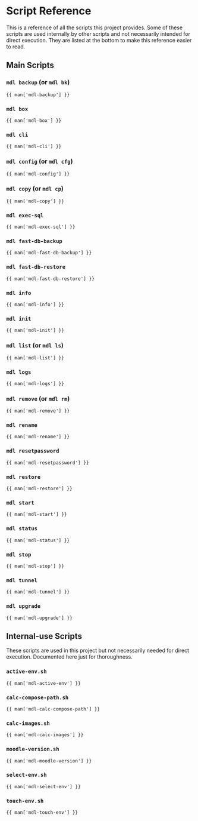 # Script Reference

This is a reference of all the scripts this project provides. Some of these scripts are
used internally by other scripts and not necessarily intended for direct execution. They
are listed at the bottom to make this reference easier to read.

## Main Scripts

### `mdl backup` (or `mdl bk`)

<pre>{{ man['mdl-backup'] }}</pre>

### `mdl box`

<pre>{{ man['mdl-box'] }}</pre>

### `mdl cli`

<pre>{{ man['mdl-cli'] }}</pre>

### `mdl config` (or `mdl cfg`)

<pre>{{ man['mdl-config'] }}</pre>

### `mdl copy` (or `mdl cp`)

<pre>{{ man['mdl-copy'] }}</pre>

### `mdl exec-sql`

<pre>{{ man['mdl-exec-sql'] }}</pre>

### `mdl fast-db-backup`

<pre>{{ man['mdl-fast-db-backup'] }}</pre>

### `mdl fast-db-restore`

<pre>{{ man['mdl-fast-db-restore'] }}</pre>

### `mdl info`

<pre>{{ man['mdl-info'] }}</pre>

### `mdl init`

<pre>{{ man['mdl-init'] }}</pre>

### `mdl list` (or `mdl ls`)

<pre>{{ man['mdl-list'] }}</pre>

### `mdl logs`

<pre>{{ man['mdl-logs'] }}</pre>

### `mdl remove` (or `mdl rm`)

<pre>{{ man['mdl-remove'] }}</pre>

### `mdl rename`

<pre>{{ man['mdl-rename'] }}</pre>

### `mdl resetpassword`

<pre>{{ man['mdl-resetpassword'] }}</pre>

### `mdl restore`

<pre>{{ man['mdl-restore'] }}</pre>

### `mdl start`

<pre>{{ man['mdl-start'] }}</pre>

### `mdl status`

<pre>{{ man['mdl-status'] }}</pre>

### `mdl stop`

<pre>{{ man['mdl-stop'] }}</pre>

### `mdl tunnel`

<pre>{{ man['mdl-tunnel'] }}</pre>

### `mdl upgrade`

<pre>{{ man['mdl-upgrade'] }}</pre>

## Internal-use Scripts

These scripts are used in this project but not necessarily needed for direct execution.
Documented here just for thoroughness.

### `active-env.sh`

<pre>{{ man['mdl-active-env'] }}</pre>

### `calc-compose-path.sh`

<pre>{{ man['mdl-calc-compose-path'] }}</pre>

### `calc-images.sh`

<pre>{{ man['mdl-calc-images'] }}</pre>

### `moodle-version.sh`

<pre>{{ man['mdl-moodle-version'] }}</pre>

### `select-env.sh`

<pre>{{ man['mdl-select-env'] }}</pre>

### `touch-env.sh`

<pre>{{ man['mdl-touch-env'] }}</pre>

<script setup>
const man = __SCRIPT_MAN_PAGES__;
</script>

<style>
/* Script docs stretch 90 chars wide. Make sure they fit without going under side nav. */
pre {
   font-size: 0.88em;
}
</style>
